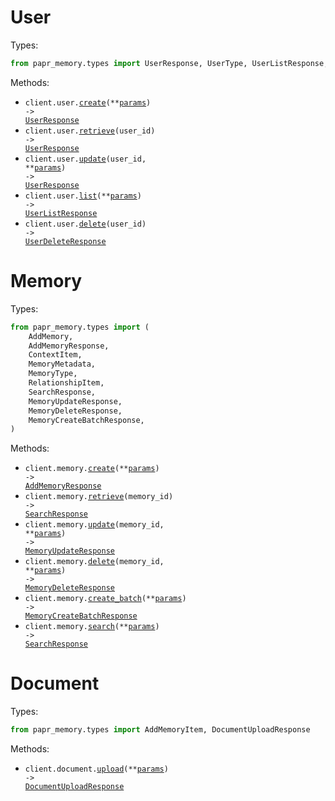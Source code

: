 # User

Types:

```python
from papr_memory.types import UserResponse, UserType, UserListResponse, UserDeleteResponse
```

Methods:

- <code title="post /v1/user">client.user.<a href="./src/papr_memory/resources/user.py">create</a>(\*\*<a href="src/papr_memory/types/user_create_params.py">params</a>) -> <a href="./src/papr_memory/types/user_response.py">UserResponse</a></code>
- <code title="get /v1/user/{user_id}">client.user.<a href="./src/papr_memory/resources/user.py">retrieve</a>(user_id) -> <a href="./src/papr_memory/types/user_response.py">UserResponse</a></code>
- <code title="put /v1/user/{user_id}">client.user.<a href="./src/papr_memory/resources/user.py">update</a>(user_id, \*\*<a href="src/papr_memory/types/user_update_params.py">params</a>) -> <a href="./src/papr_memory/types/user_response.py">UserResponse</a></code>
- <code title="get /v1/user">client.user.<a href="./src/papr_memory/resources/user.py">list</a>(\*\*<a href="src/papr_memory/types/user_list_params.py">params</a>) -> <a href="./src/papr_memory/types/user_list_response.py">UserListResponse</a></code>
- <code title="delete /v1/user/{user_id}">client.user.<a href="./src/papr_memory/resources/user.py">delete</a>(user_id) -> <a href="./src/papr_memory/types/user_delete_response.py">UserDeleteResponse</a></code>

# Memory

Types:

```python
from papr_memory.types import (
    AddMemory,
    AddMemoryResponse,
    ContextItem,
    MemoryMetadata,
    MemoryType,
    RelationshipItem,
    SearchResponse,
    MemoryUpdateResponse,
    MemoryDeleteResponse,
    MemoryCreateBatchResponse,
)
```

Methods:

- <code title="post /v1/memory">client.memory.<a href="./src/papr_memory/resources/memory.py">create</a>(\*\*<a href="src/papr_memory/types/memory_create_params.py">params</a>) -> <a href="./src/papr_memory/types/add_memory_response.py">AddMemoryResponse</a></code>
- <code title="get /v1/memory/{memory_id}">client.memory.<a href="./src/papr_memory/resources/memory.py">retrieve</a>(memory_id) -> <a href="./src/papr_memory/types/search_response.py">SearchResponse</a></code>
- <code title="put /v1/memory/{memory_id}">client.memory.<a href="./src/papr_memory/resources/memory.py">update</a>(memory_id, \*\*<a href="src/papr_memory/types/memory_update_params.py">params</a>) -> <a href="./src/papr_memory/types/memory_update_response.py">MemoryUpdateResponse</a></code>
- <code title="delete /v1/memory/{memory_id}">client.memory.<a href="./src/papr_memory/resources/memory.py">delete</a>(memory_id, \*\*<a href="src/papr_memory/types/memory_delete_params.py">params</a>) -> <a href="./src/papr_memory/types/memory_delete_response.py">MemoryDeleteResponse</a></code>
- <code title="post /v1/memory/batch">client.memory.<a href="./src/papr_memory/resources/memory.py">create_batch</a>(\*\*<a href="src/papr_memory/types/memory_create_batch_params.py">params</a>) -> <a href="./src/papr_memory/types/memory_create_batch_response.py">MemoryCreateBatchResponse</a></code>
- <code title="post /v1/memory/search">client.memory.<a href="./src/papr_memory/resources/memory.py">search</a>(\*\*<a href="src/papr_memory/types/memory_search_params.py">params</a>) -> <a href="./src/papr_memory/types/search_response.py">SearchResponse</a></code>

# Document

Types:

```python
from papr_memory.types import AddMemoryItem, DocumentUploadResponse
```

Methods:

- <code title="post /v1/document">client.document.<a href="./src/papr_memory/resources/document.py">upload</a>(\*\*<a href="src/papr_memory/types/document_upload_params.py">params</a>) -> <a href="./src/papr_memory/types/document_upload_response.py">DocumentUploadResponse</a></code>
